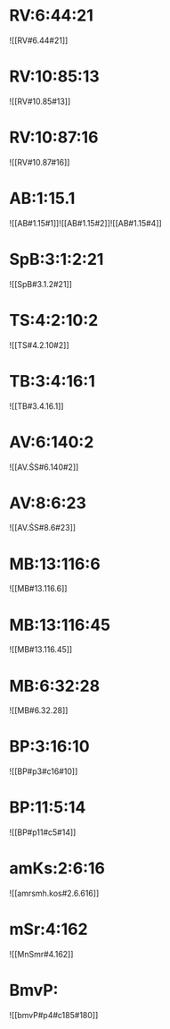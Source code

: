 
# RV:6:44:21
![[RV#6.44#21]]
# RV:10:85:13
![[RV#10.85#13]]
# RV:10:87:16
![[RV#10.87#16]]

# AB:1:15.1
![[AB#1.15#1]]![[AB#1.15#2]]![[AB#1.15#4]]
# SpB:3:1:2:21
![[SpB#3.1.2#21]]
# TS:4:2:10:2
![[TS#4.2.10#2]]
# TB:3:4:16:1
![[TB#3.4.16.1]]
# AV:6:140:2
![[AV.ŚS#6.140#2]]
# AV:8:6:23
![[AV.ŚS#8.6#23]]
# MB:13:116:6
![[MB#13.116.6]]
# MB:13:116:45
![[MB#13.116.45]]
# MB:6:32:28
![[MB#6.32.28]]
# BP:3:16:10
![[BP#p3#c16#10]]
# BP:11:5:14
![[BP#p11#c5#14]]

# amKs:2:6:16
![[amrsmh.kos#2.6.616]]
# mSr:4:162
![[MnSmr#4.162]]

# BmvP:
![[bmvP#p4#c185#180]]